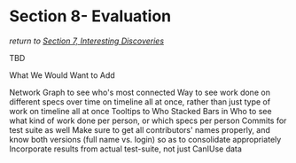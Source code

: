 # Section 8- Evaluation

*return to [Section 7, Interesting Discoveries](discoveries.md)*

TBD

What We Would Want to Add

Network Graph to see who's most connected
Way to see work done on different specs over time on timeline all at once, rather than just type of work on timeline all at once
Tooltips to Who
Stacked Bars in Who to see what kind of work done per person, or which specs per person
Commits for test suite as well
Make sure to get all contributors' names properly, and know both versions (full name vs. login) so as to consolidate appropriately
Incorporate results from actual test-suite, not just CanIUse data
